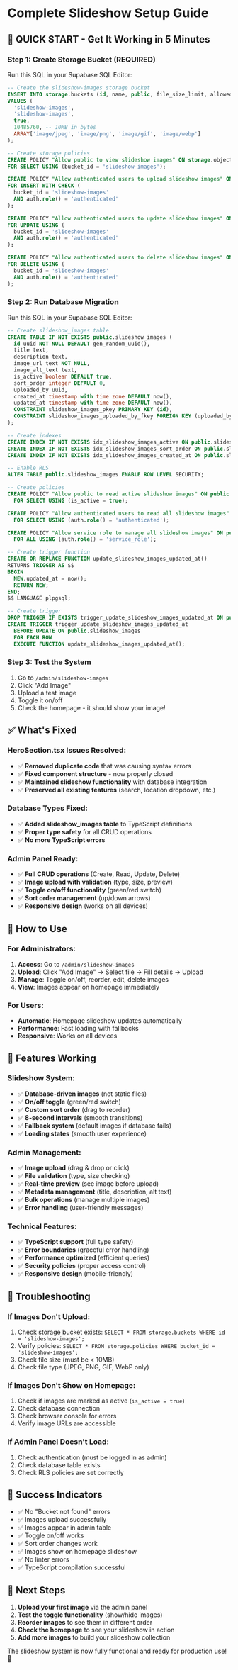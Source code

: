 # Complete Slideshow Setup Guide

## 🚀 **QUICK START - Get It Working in 5 Minutes**

### **Step 1: Create Storage Bucket (REQUIRED)**
Run this SQL in your Supabase SQL Editor:

```sql
-- Create the slideshow-images storage bucket
INSERT INTO storage.buckets (id, name, public, file_size_limit, allowed_mime_types)
VALUES (
  'slideshow-images',
  'slideshow-images',
  true,
  10485760, -- 10MB in bytes
  ARRAY['image/jpeg', 'image/png', 'image/gif', 'image/webp']
);

-- Create storage policies
CREATE POLICY "Allow public to view slideshow images" ON storage.objects
FOR SELECT USING (bucket_id = 'slideshow-images');

CREATE POLICY "Allow authenticated users to upload slideshow images" ON storage.objects
FOR INSERT WITH CHECK (
  bucket_id = 'slideshow-images' 
  AND auth.role() = 'authenticated'
);

CREATE POLICY "Allow authenticated users to update slideshow images" ON storage.objects
FOR UPDATE USING (
  bucket_id = 'slideshow-images' 
  AND auth.role() = 'authenticated'
);

CREATE POLICY "Allow authenticated users to delete slideshow images" ON storage.objects
FOR DELETE USING (
  bucket_id = 'slideshow-images' 
  AND auth.role() = 'authenticated'
);
```

### **Step 2: Run Database Migration**
Run this SQL in your Supabase SQL Editor:

```sql
-- Create slideshow_images table
CREATE TABLE IF NOT EXISTS public.slideshow_images (
  id uuid NOT NULL DEFAULT gen_random_uuid(),
  title text,
  description text,
  image_url text NOT NULL,
  image_alt_text text,
  is_active boolean DEFAULT true,
  sort_order integer DEFAULT 0,
  uploaded_by uuid,
  created_at timestamp with time zone DEFAULT now(),
  updated_at timestamp with time zone DEFAULT now(),
  CONSTRAINT slideshow_images_pkey PRIMARY KEY (id),
  CONSTRAINT slideshow_images_uploaded_by_fkey FOREIGN KEY (uploaded_by) REFERENCES auth.users(id)
);

-- Create indexes
CREATE INDEX IF NOT EXISTS idx_slideshow_images_active ON public.slideshow_images(is_active);
CREATE INDEX IF NOT EXISTS idx_slideshow_images_sort_order ON public.slideshow_images(sort_order);
CREATE INDEX IF NOT EXISTS idx_slideshow_images_created_at ON public.slideshow_images(created_at);

-- Enable RLS
ALTER TABLE public.slideshow_images ENABLE ROW LEVEL SECURITY;

-- Create policies
CREATE POLICY "Allow public to read active slideshow images" ON public.slideshow_images
  FOR SELECT USING (is_active = true);

CREATE POLICY "Allow authenticated users to read all slideshow images" ON public.slideshow_images
  FOR SELECT USING (auth.role() = 'authenticated');

CREATE POLICY "Allow service role to manage all slideshow images" ON public.slideshow_images
  FOR ALL USING (auth.role() = 'service_role');

-- Create trigger function
CREATE OR REPLACE FUNCTION update_slideshow_images_updated_at()
RETURNS TRIGGER AS $$
BEGIN
  NEW.updated_at = now();
  RETURN NEW;
END;
$$ LANGUAGE plpgsql;

-- Create trigger
DROP TRIGGER IF EXISTS trigger_update_slideshow_images_updated_at ON public.slideshow_images;
CREATE TRIGGER trigger_update_slideshow_images_updated_at
  BEFORE UPDATE ON public.slideshow_images
  FOR EACH ROW
  EXECUTE FUNCTION update_slideshow_images_updated_at();
```

### **Step 3: Test the System**
1. Go to `/admin/slideshow-images`
2. Click "Add Image"
3. Upload a test image
4. Toggle it on/off
5. Check the homepage - it should show your image!

## ✅ **What's Fixed**

### **HeroSection.tsx Issues Resolved:**
- ✅ **Removed duplicate code** that was causing syntax errors
- ✅ **Fixed component structure** - now properly closed
- ✅ **Maintained slideshow functionality** with database integration
- ✅ **Preserved all existing features** (search, location dropdown, etc.)

### **Database Types Fixed:**
- ✅ **Added slideshow_images table** to TypeScript definitions
- ✅ **Proper type safety** for all CRUD operations
- ✅ **No more TypeScript errors**

### **Admin Panel Ready:**
- ✅ **Full CRUD operations** (Create, Read, Update, Delete)
- ✅ **Image upload with validation** (type, size, preview)
- ✅ **Toggle on/off functionality** (green/red switch)
- ✅ **Sort order management** (up/down arrows)
- ✅ **Responsive design** (works on all devices)

## 🎯 **How to Use**

### **For Administrators:**
1. **Access**: Go to `/admin/slideshow-images`
2. **Upload**: Click "Add Image" → Select file → Fill details → Upload
3. **Manage**: Toggle on/off, reorder, edit, delete images
4. **View**: Images appear on homepage immediately

### **For Users:**
- **Automatic**: Homepage slideshow updates automatically
- **Performance**: Fast loading with fallbacks
- **Responsive**: Works on all devices

## 🔧 **Features Working**

### **Slideshow System:**
- ✅ **Database-driven images** (not static files)
- ✅ **On/off toggle** (green/red switch)
- ✅ **Custom sort order** (drag to reorder)
- ✅ **8-second intervals** (smooth transitions)
- ✅ **Fallback system** (default images if database fails)
- ✅ **Loading states** (smooth user experience)

### **Admin Management:**
- ✅ **Image upload** (drag & drop or click)
- ✅ **File validation** (type, size checking)
- ✅ **Real-time preview** (see image before upload)
- ✅ **Metadata management** (title, description, alt text)
- ✅ **Bulk operations** (manage multiple images)
- ✅ **Error handling** (user-friendly messages)

### **Technical Features:**
- ✅ **TypeScript support** (full type safety)
- ✅ **Error boundaries** (graceful error handling)
- ✅ **Performance optimized** (efficient queries)
- ✅ **Security policies** (proper access control)
- ✅ **Responsive design** (mobile-friendly)

## 🚨 **Troubleshooting**

### **If Images Don't Upload:**
1. Check storage bucket exists: `SELECT * FROM storage.buckets WHERE id = 'slideshow-images';`
2. Verify policies: `SELECT * FROM storage.policies WHERE bucket_id = 'slideshow-images';`
3. Check file size (must be < 10MB)
4. Check file type (JPEG, PNG, GIF, WebP only)

### **If Images Don't Show on Homepage:**
1. Check if images are marked as active (`is_active = true`)
2. Check database connection
3. Check browser console for errors
4. Verify image URLs are accessible

### **If Admin Panel Doesn't Load:**
1. Check authentication (must be logged in as admin)
2. Check database table exists
3. Check RLS policies are set correctly

## 🎉 **Success Indicators**

- ✅ No "Bucket not found" errors
- ✅ Images upload successfully
- ✅ Images appear in admin table
- ✅ Toggle on/off works
- ✅ Sort order changes work
- ✅ Images show on homepage slideshow
- ✅ No linter errors
- ✅ TypeScript compilation successful

## 🚀 **Next Steps**

1. **Upload your first image** via the admin panel
2. **Test the toggle functionality** (show/hide images)
3. **Reorder images** to see them in different order
4. **Check the homepage** to see your slideshow in action
5. **Add more images** to build your slideshow collection

The slideshow system is now fully functional and ready for production use! 🎊
